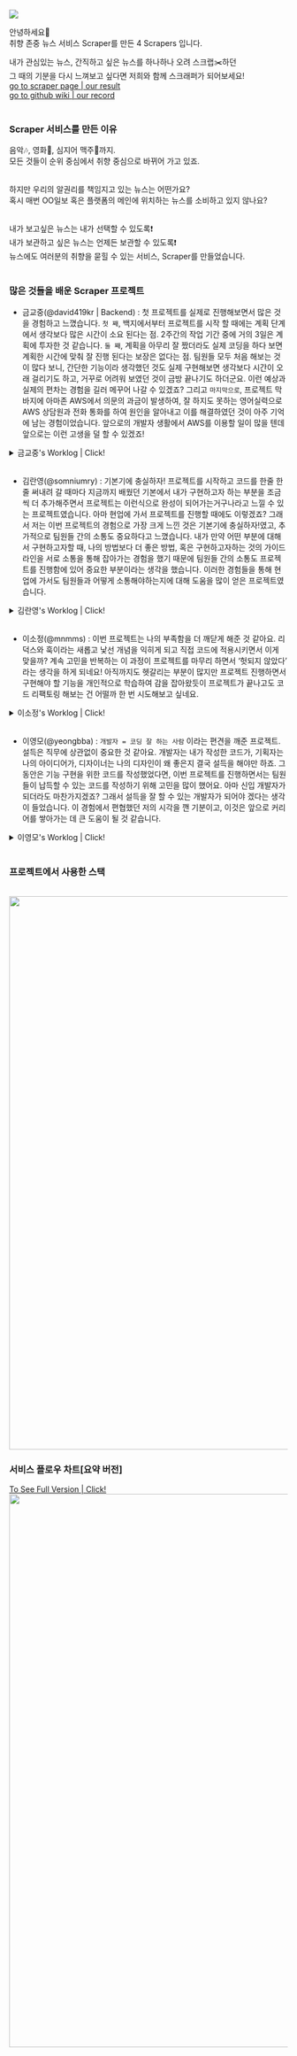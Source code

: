 <br>
<img src="https://user-images.githubusercontent.com/45756853/103595202-37f06480-4f3e-11eb-8298-c3b046e50310.png" />
<br>


안녕하세요🙂  
취향 존중 뉴스 서비스 Scraper를 만든 4 Scrapers 입니다.  

내가 관심있는 뉴스, 간직하고 싶은 뉴스를 하나하나 오려 스크랩✂️하던  
그 때의 기분을 다시 느껴보고 싶다면 저희와 함께 스크래퍼가 되어보세요!  
[go to scraper page | our result](http://scrap.ml/)  
[go to github wiki | our record](http://scrap.ml/)
<br>
<br>

### Scraper 서비스를 만든 이유
음악🎶, 영화🎥, 심지어 맥주🍺까지.  
모든 것들이 순위 중심에서 취향 중심으로 바뀌어 가고 있죠.  
<br>

하지만 우리의 알권리를 책임지고 있는 뉴스는 어떤가요?  
혹시 매번 OO일보 혹은 플랫폼의 메인에 위치하는 뉴스를 소비하고 있지 않나요?  
<br>

내가 보고싶은 뉴스는 내가 선택할 수 있도록❗   
내가 보관하고 싶은 뉴스는 언제든 보관할 수 있도록❗    
뉴스에도 여러분의 취향을 묻힐 수 있는 서비스, Scraper를 만들었습니다.
<br>
<br>

### 많은 것들을 배운 Scraper 프로젝트
- 금교중(@david419kr | Backend) : 첫 프로젝트를 실제로 진행해보면서 많은 것을 경험하고 느꼈습니다. `첫 째`, 백지에서부터 프로젝트를 시작 할 때에는 계획 단계에서 생각보다 많은 시간이 소요 된다는 점. 2주간의 작업 기간 중에 거의 3일은 계획에 투자한 것 같습니다. `둘 째`, 계획을 아무리 잘 짰더라도 실제 코딩을 하다 보면 계획한 시간에 맞춰 잘 진행 된다는 보장은 없다는 점. 팀원들 모두 처음 해보는 것이 많다 보니, 간단한 기능이라 생각했던 것도 실제 구현해보면 생각보다 시간이 오래 걸리기도 하고, 거꾸로 어려워 보였던 것이 금방 끝나기도 하더군요. 이런 예상과 실제의 편차는 경험을 길러 메꾸어 나갈 수 있겠죠? 그리고 `마지막으로`, 프로젝트 막바지에 아마존 AWS에서 의문의 과금이 발생하여, 잘 하지도 못하는 영어실력으로 AWS 상담원과 전화 통화를 하여 원인을 알아내고 이를 해결하였던 것이 아주 기억에 남는 경험이었습니다. 앞으로의 개발자 생활에서 AWS를 이용할 일이 많을 텐데 앞으로는 이런 고생을 덜 할 수 있겠죠!
<details>
<summary>금교중's Worklog | Click!</summary>
<div markdown="3">
<br>

![badge](https://img.shields.io/static/v1?label=Github&message=david419kr&color=blue&style=for-the-badge&logo=github)  

- **Role** : Team Member  
- **Position** : Back-end
- **Stack** : nodejs, Javascript, MySQL, aws EC2, aws RDS, React, React Hooks
- **Works** :  
  1. 이 프로젝트를 위해 뉴스를 검색하려면 어떤 API를 쓰는 것이 좋을지 결정
      - 후보에 오른 것은 newsAPI, 네이버 뉴스 API, 그리고 Bing news search API
      - 가격과 기능의 밸런스를 감안하여 Bing news search API로 낙점
  2. 프로토타입에 기반하여 스키마 설계 및 제작
      - dbDiagram을 이용하여 뼈대를 설계
      - 그 뼈대를 토대로 sequelize를 이용하여 작성
  3. 엔드포인트 설계 및 API 문서 작성
      - REST API에 대하여 약간이나마 공부하고 그에 기반하여 엔드포인트를 설계함
      - 엔드포인트 설계한 것에 따라 GitBook을 이용하여 API 문서를 작성
  4. 토큰을 이용한 인증 구현
      - access token과 refresh token을 이용하여 로그인과 로그아웃 구현
      - 토큰에는 간략한 유저 정보를 담아, 거의 모든 서비스에 토큰의 정보를 이용하도록 구현
  5. 유저 프로필 사진 업로드 기능 구현
      - multer를 이용하여 이미지를 업로드 받은 후 이를 이용 할 수 있도록 DB에 정보를 저장
  6. 뉴스 검색 및 스크랩 관련 기능 구현
      - Bing news search API를 이용하여 뉴스를 검색한 후 그 정보를 클라이언트에 전달
      - 검색한 뉴스를 스크랩하여 DB에 저장하고, 클라이언트의 요청에 따라 스크랩을 검색, 수정 및 삭제 구현
  7. google 소셜 로그인 구현
      - google+ API를 쓰고 싶었으나 작년에 서비스 종료 하였다는 것을 깨닫고 people API로 방향 전환.
      - 소셜 로그인은 원래 백엔드에서 맡기로 하였으나, 백엔드만 만져서는 구현이 불가능하다는 것을 깨닫고 프론트엔드 코드에도 아주 약간 손을 대었다.

</div>
</details>
<br>

- 김란영(@somniumry)  : 기본기에 충실하자!
프로젝트를 시작하고 코드를 한줄 한줄 써내려 갈 때마다 지금까지 배웠던 기본에서 내가 구현하고자 하는 부분을 조금씩 더 추가해주면서 프로젝트는 이런식으로 완성이 되어가는거구나라고 느낄 수 있는 프로젝트였습니다. 아마 현업에 가서 프로젝트를 진행할 때에도 이렇겠죠? 그래서 저는 이번 프로젝트의 경험으로 가장 크게 느낀 것은 기본기에 충실하자!였고, 추가적으로 팀원들 간의 소통도 중요하다고 느꼈습니다. 내가 만약 어떤 부분에 대해서 구현하고자할 때, 나의 방법보다 더 좋은 방법, 혹은 구현하고자하는 것의 가이드라인을 서로 소통을 통해 잡아가는 경험을 했기 때문에 팀원들 간의 소통도 프로젝트를 진행함에 있어 중요한 부분이라는 생각을 했습니다. 이러한 경험들을 통해 현업에 가서도 팀원들과 어떻게 소통해야하는지에 대해 도움을 많이 얻은 프로젝트였습니다.
<details>
<summary>김란영's Worklog | Click!</summary>
<div markdown="4">
<br>

![badge](https://img.shields.io/static/v1?label=Github&message=Somniumry&color=blue&style=for-the-badge&logo=github)  

- **Role** : Team Member  
- **Position** : Back-end
- **Stack** :  nodejs, Javascript, MySQL, aws EC2, aws RDS
- **Works** :  
  1. 회원가입 구현
     - `bcrypt`를 통해 비밀번호 암호화하여 DB에 저장
  2. 유저정보 수정
     - `Token`을 이용하여 닉네임과 비밀번호 변경
     - `bcrypt`를 통해 변경된 비밀번호 암호화하여 DB에 저장
  3. 회원탈퇴
     - `Token`을 이용한 `bcrypt`를 통해 DB에서 삭제

</div>
</details>
<br>

- 이소정(@mnmms) :  이번 프로젝트는 나의 부족함을 더 깨닫게 해준 것 같아요. 
리덕스와 훅이라는 새롭고 낯선 개념을 익히게 되고 직접 코드에 적용시키면서 이게 맞을까? 계속 고민을 반복하는 이 과정이 프로젝트를 마무리 하면서 ‘헛되지 않았다’ 라는 생각을 하게 되네요!
아직까지도 헷갈리는 부분이 많지만 프로젝트 진행하면서 구현해야 할 기능을 개인적으로 학습하여 감을 잡아왔듯이 프로젝트가 끝나고도 코드 리팩토링 해보는 건 어떨까 한 번 시도해보고 싶네요. 
<details>
<summary>이소정's Worklog | Click!</summary>
<div markdown="1">
<br>

![badge](https://img.shields.io/static/v1?label=Github&message=mnmms&color=blue&style=for-the-badge&logo=github)  

- **Role** : Team Member  
- **Position** : Front-end
- **Stack** : React, React Hooks, Redux, Postcss, Javascript, HTML, AWS S3
- **Works** :  
  1. 메인페이지, 서브페이지 UI 디자인
      - UI 레퍼런스를 참고하여 헤더, 카드섹션, 호버카드섹션 등 전체 페이지 디자인
      - 아이콘, 폰트, 컬러 설정
  2. 메인페이지 헤더, 더보기 버튼 구현 및 라우터 설정
      - 유저가 검색창에 원하는 뉴스 타이틀을 검색할 수 있게끔 구현
      - 헤더의 스크랩 메뉴 클릭 시 페이지 전환
  3. 스크랩 페이지
      - 서버에 유저가 스크랩한 뉴스 API 요청 로직 작성, 카테고리 별 필요 데이터 추출하는 로직 작성
  4. 스택 아키텍쳐 정리
      - 실제 사용한 프론트엔드, 백엔드 스택을 정리하여 프로젝트 마무리 작업 진행

</div>
</details>
<br>

- 이영모(@yeongbba) : `개발자 = 코딩 잘 하는 사람` 이라는 편견을 깨준 프로젝트.  
설득은 직무에 상관없이 중요한 것 같아요. 개발자는 내가 작성한 코드가, 기획자는 나의 아이디어가, 디자이너는 나의 디자인이 왜 좋은지 결국 설득을 해야만 하죠. 그동안은 기능 구현을 위한 코드를 작성했었다면, 이번 프로젝트를 진행하면서는 팀원들이 납득할 수 있는 코드를 작성하기 위해 고민을 많이 했어요. 아마 신입 개발자가 되더라도 마찬가지겠죠? 그래서 설득을 잘 할 수 있는 개발자가 되어야 겠다는 생각이 들었습니다. 이 경험에서 편협했던 저의 시각을 깬 기분이고, 이것은 앞으로 커리어를 쌓아가는 데 큰 도움이 될 것 같습니다.
<details>
<summary>이영모's Worklog | Click!</summary>
<div markdown="2">
<br>

![badge](https://img.shields.io/static/v1?label=Github&message=yeongbba&color=blue&style=for-the-badge&logo=github)  

- **Role** : Team Leader  
- **Position** : Front-end
- **Stack** : React, React Hooks, Redux, Postcss, Javascript, HTML, AWS S3
- **Works** :  
  1. Wireframe 설계 및 문서 작성 
      - Component들을 도형으로 구조화하여 가상의 화면에 배치
      - UI Design 시 참고할 만한 레퍼런스들을 함께 서치
      - 백엔드에서부터 프론트엔드까지의 데이터 흐름에 대한 내용 정리
  2. UI Design 문서 작성
      - 로그인, 회원가입, 유저 정보, 프로필 수정, 계정 삭제 화면에 대한 UI 구현
  3. Main Page
      - CSS의 Grid 기능을 사용하여, 화면 크기에 따라 한 줄에 놓이는 카드의 개수를 조절
      - 기본 Card 컴포넌트, Hover 시 Card 컴포넌트, 스크랩 시 Card 컴포넌트 UI를 구현
      - 더보기 버튼을 클릭 시 카드 컴포넌트가 추가 렌더링 되도록 구현
      - 뉴스 카드 내에서 카테고리 메뉴를 선택하고, 저장 버튼을 누를 때 저장되는 기능 구현
  4. Login & Register Page
      - Login & Register 모달창 UI 구현
      - useForm 라이브러리를 사용하여 폼 데이터의 값을 추출하고, 각 인풋값의 유효성 검사 실행
      - local stoage에 토큰 값을 저장해, 정해진 기간 내 재접속 시 자동 로그인 처리가 되도록 구현
  5. User Profile & Edit & Delete Page
      - User Profile, Edit, Delete 모달창 UI 구현 
      - Redux Store에 저장된 유저 데이터로 profile 화면 구성
      - FormData와 FileReader로 User 프로필 이미지 변경 기능 구현 
  6. Scrap Page
      - 스크랩 카테고리 별 분류, 카테고리 수정, 스크랩 삭제 구현 
  7. Domain
      - FreeNOM과 Route53을 이용해, scrap.ml 도메인 이름 설정 


</div>
</details>
<br>

### 프로젝트에서 사용한 스택  
<br>
<img src="https://user-images.githubusercontent.com/67185299/103609175-9fb7a700-4f60-11eb-8aa5-9b45f1bbff98.png" width="1000"></img>

### 서비스 플로우 차트[요약 버전] 
[To See Full Version | Click!](https://miro.com/app/board/o9J_la0saIo=/)    
<img src="https://user-images.githubusercontent.com/67185299/103614921-fc20c380-4f6c-11eb-9e78-3451b6933c72.jpg" width="1000"></img>
